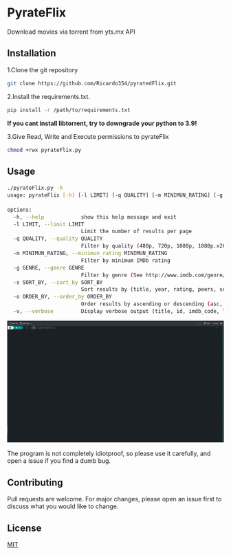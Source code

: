 # PyrateFlix

   Download movies via torrent from yts.mx API


## Installation

1.Clone the git repository
```bash
git clone https://github.com/Ricardo354/pyratedFlix.git
``` 

2.Install the requirements.txt.

```bash
pip install -r /path/to/requirements.txt
```
**If you cant install libtorrent, try to downgrade your python to 3.9!**

3.Give Read, Write and Execute permissions to pyrateFlix
```bash
chmod +rwx pyrateFlix.py
```
## Usage

```bash
./pyrateFlix.py -h                                                                                                                                                                            ✔ 
usage: pyrateFlix [-h] [-l LIMIT] [-q QUALITY] [-m MINIMUN_RATING] [-g GENRE] [-s SORT_BY] [-o ORDER_BY] [-w WITH_RT_RATINGS] [-v]

options:
  -h, --help            show this help message and exit
  -l LIMIT, --limit LIMIT
                        Limit the number of results per page
  -q QUALITY, --quality QUALITY
                        Filter by quality (480p, 720p, 1080p, 1080p.x265, 2160p, 3D)
  -m MINIMUN_RATING, --minimun_rating MINIMUN_RATING
                        Filter by minimum IMDb rating
  -g GENRE, --genre GENRE
                        Filter by genre (See http://www.imdb.com/genre/ for full list)
  -s SORT_BY, --sort_by SORT_BY
                        Sort results by (title, year, rating, peers, seeds, download_count, like_count, date_added)
  -o ORDER_BY, --order_by ORDER_BY
                        Order results by ascending or descending (asc, desc)
  -v, --verbose         Display verbose output (title, id, imdb_code, lang, qualities)
```

![using pyrateFlix](example.gif)


The program is not completely idiotproof, so please use it carefully, and open a issue if you find a dumb bug.

## Contributing

Pull requests are welcome. For major changes, please open an issue first
to discuss what you would like to change.



## License

[MIT](https://choosealicense.com/licenses/mit/)
